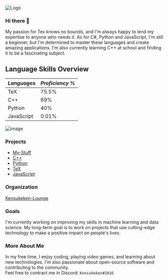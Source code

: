![Logo](https://cdn.discordapp.com/attachments/934212312921931786/1007127092464463902/ezgif.com-gif-maker1.gif)

### Hi there 👋

My passion for Tex knows no bounds, and I'm always happy to lend my expertise to anyone who needs it. As for C#, Python and JavaScript, I'm still a beginner, but I'm determined to master these languages and create amazing applications. I'm also currently learning C++ at school and finding it to be a fascinating subject.


## Language Skills Overview
| *Languages*  |*Proficiency %*
| ------------- | ------------- |
| TeX           | 75.5%
| C++           | 69%
| Python        | 40%
| JavaScript    | 0.01%

![image](https://user-images.githubusercontent.com/85637598/224047236-2095ed15-7765-4049-8c80-dd7691c8cbb4.png)


### Projects

- [My-Stuff](https://github.com/Kensukeken/Kensukeken)
- [C++](https://github.com/Kensukeken/ICS3U-Gleasons_Class_In_LDSS)
- [Python](https://github.com/Kensukeken/Python)
- [TeX](https://github.com/Kensukeken/TeX)
- [JavaScript](https://github.com/Kensukeken/JSByExample)

### Organization
[Kensukeken-Lounge](https://github.com/Kensukeken-Lounge)
### Goals

I'm currently working on improving my skills in machine learning and data science. My long-term goal is to work on projects that use cutting-edge technology to make a positive impact on people's lives.

### More About Me

In my free time, I enjoy coding, playing video games, and learning about new technologies. I'm also passionate about open-source software and contributing to the community. <br/>
Feel free to contract me in Discord: `Kensukeken#2016`
